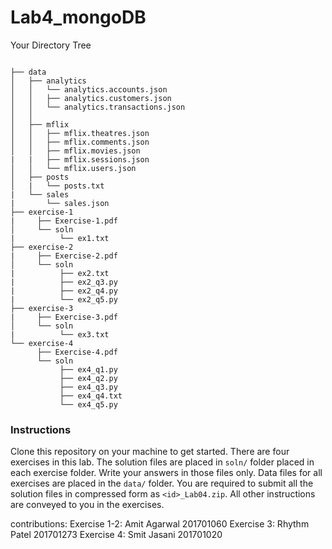 # Lab4_mongoDB

Your Directory Tree

```

├── data
│   ├── analytics
│   │   └── analytics.accounts.json
│   │   ├── analytics.customers.json
│   │   └── analytics.transactions.json
│   │   
│   ├── mflix
│   │   ├── mflix.theatres.json
│   │   ├── mflix.comments.json
│   │   ├── mflix.movies.json
|   |   ├── mflix.sessions.json
│   │   └── mflix.users.json
│   ├── posts
│   |   └── posts.txt
|   └── sales
|       └── sales.json 
├── exercise-1
|     ├── Exercise-1.pdf
│     └── soln
|          └── ex1.txt
├── exercise-2
|     ├── Exercise-2.pdf
│     └── soln
|          ├── ex2.txt
|          ├── ex2_q3.py
|          ├── ex2_q4.py
|          └── ex2_q5.py
├── exercise-3
|     ├── Exercise-3.pdf
│     └── soln
|          └── ex3.txt
└── exercise-4
      ├── Exercise-4.pdf
      └── soln
           ├── ex4_q1.py
           ├── ex4_q2.py
           ├── ex4_q3.py
           ├── ex4_q4.txt
           └── ex4_q5.py
```
### Instructions
Clone this repository on your machine to get started. There are four exercises in this lab. The solution files are placed in `soln/` folder placed in each exercise folder. Write your answers in those files only. Data files for all exercises are placed in the `data/` folder. You are required to submit all the solution files in compressed form as `<id>_Lab04.zip`. All other instructions are conveyed to you in the exercises.

contributions:
Exercise 1-2: Amit Agarwal 201701060
Exercise 3: Rhythm Patel 201701273
Exercise 4: Smit Jasani 201701020
